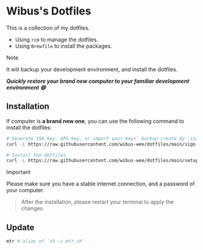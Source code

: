 # Wibus's Dotfiles

This is a collection of my dotfiles.

- Using `rcm` to manage the dotfiles.
- Using `Brewfile` to install the packages.

> [!NOTE]
> It will backup your development environment, and install the dotfiles.
>
> _**Quickly restore your brand new computer to your familiar development environment 😄**_

## Installation

If computer is **a brand new one**, you can use the following command to install the dotfiles:

```bash
# Generate SSH key, GPG key, or import your keys' backup create by `sign.sh`
curl -L https://raw.githubusercontent.com/wibus-wee/dotfiles/main/sign.sh | sh
```

```bash
# Install the dotfiles
curl -L https://raw.githubusercontent.com/wibus-wee/dotfiles/main/setup.sh | sh
```

> [!IMPORTANT]
> Please make sure you have a stable internet connection, and a password of your computer.

> After the installation, please restart your terminal to apply the changes.

## Update

```bash
mtr # alias of `sh ~/.mtr.sh`
```